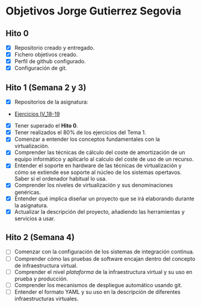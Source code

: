 Objetivos Jorge Gutierrez Segovia
============================

## Hito 0

- [x] Repositorio creado y entregado.
- [x] Fichero objetivos creado.
- [x] Perfil de github configurado.
- [x] Configuración de git.

## Hito 1 (Semana 2 y 3)

- [x] Repositorios de la asignatura:
- [Ejercicios IV_18-19](https://github.com/Saytes/EjerciciosIV-18-19)

- [x] Tener superado el **Hito 0**.
- [x] Tener realizados el 80% de los ejercicios del Tema 1.
- [x] Comenzar a entender los conceptos fundamentales con la virtualización.
- [x] Comprender las técnicas de cálculo del coste de amortización de un equipo informático y aplicarlo al calculo del coste de uso de un recurso.
- [x] Entender el soporte en hardware de las técnicas de virtualización y cómo se extiende ese soporte al núcleo 
de los sistemas opertavos. Saber si el ordenador habitual lo usa.
- [x] Comprender los niveles de virtualización y sus denominaciones genéricas.
- [x] Entender qué implica diseñar un proyecto que se irá elaborando durante la asignatura. 
- [x] Actualizar la descripción del proyecto, añadiendo las herramientas y servicios a usar. 

## Hito 2 (Semana 4)

- [ ] Comenzar con la configuración de los sistemas de integración continua.
- [ ] Comprender cómo las pruebas de software encajan dentro del concepto de infraestructura virtual.
- [ ] Comprender el nivel *plataforma* de la infraestructura virtual y su uso en prueba y producción.
- [ ] Comprender los mecanismos de despliegue automático usando git.
- [ ] Entender el formato YAML y su uso en la descripción de diferentes infraestructuras virtuales.